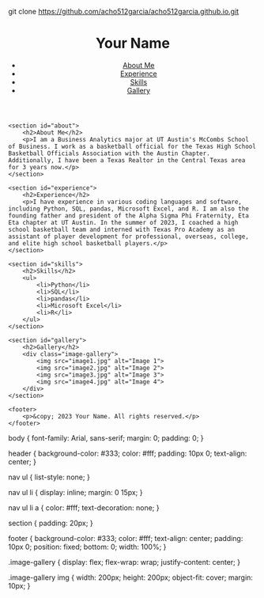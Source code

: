 git clone https://github.com/acho512garcia/acho512garcia.github.io.git
<!DOCTYPE html>
<html lang="en">

<head>
    <meta charset="UTF-8">
    <meta name="viewport" content="width=device-width, initial-scale=1.0">
    <title>Your Name - Personal Website</title>
    <link rel="stylesheet" href="styles.css">
</head>

<body>
    <header>
        <h1>Your Name</h1>
        <nav>
            <ul>
                <li><a href="#about">About Me</a></li>
                <li><a href="#experience">Experience</a></li>
                <li><a href="#skills">Skills</a></li>
                <li><a href="#gallery">Gallery</a></li>
            </ul>
        </nav>
    </header>

    <section id="about">
        <h2>About Me</h2>
        <p>I am a Business Analytics major at UT Austin's McCombs School of Business. I work as a basketball official for the Texas High School Basketball Officials Association with the Austin Chapter. Additionally, I have been a Texas Realtor in the Central Texas area for 3 years now.</p>
    </section>

    <section id="experience">
        <h2>Experience</h2>
        <p>I have experience in various coding languages and software, including Python, SQL, pandas, Microsoft Excel, and R. I am also the founding father and president of the Alpha Sigma Phi Fraternity, Eta Eta chapter at UT Austin. In the summer of 2023, I coached a high school basketball team and interned with Texas Pro Academy as an assistant of player development for professional, overseas, college, and elite high school basketball players.</p>
    </section>

    <section id="skills">
        <h2>Skills</h2>
        <ul>
            <li>Python</li>
            <li>SQL</li>
            <li>pandas</li>
            <li>Microsoft Excel</li>
            <li>R</li>
        </ul>
    </section>

    <section id="gallery">
        <h2>Gallery</h2>
        <div class="image-gallery">
            <img src="image1.jpg" alt="Image 1">
            <img src="image2.jpg" alt="Image 2">
            <img src="image3.jpg" alt="Image 3">
            <img src="image4.jpg" alt="Image 4">
        </div>
    </section>

    <footer>
        <p>&copy; 2023 Your Name. All rights reserved.</p>
    </footer>
</body>

</html>

body {
    font-family: Arial, sans-serif;
    margin: 0;
    padding: 0;
}

header {
    background-color: #333;
    color: #fff;
    padding: 10px 0;
    text-align: center;
}

nav ul {
    list-style: none;
}

nav ul li {
    display: inline;
    margin: 0 15px;
}

nav ul li a {
    color: #fff;
    text-decoration: none;
}

section {
    padding: 20px;
}

footer {
    background-color: #333;
    color: #fff;
    text-align: center;
    padding: 10px 0;
    position: fixed;
    bottom: 0;
    width: 100%;
}

.image-gallery {
    display: flex;
    flex-wrap: wrap;
    justify-content: center;
}

.image-gallery img {
    width: 200px;
    height: 200px;
    object-fit: cover;
    margin: 10px;
}


